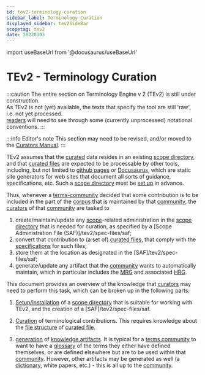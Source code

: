 ```yaml
---
id: tev2-terminology-curation
sidebar_label: Terminology Curation
displayed_sidebar: tev2SideBar
scopetag: tev2
date: 20220303
---
```


import useBaseUrl from '@docusaurus/useBaseUrl'

# TEv2 - Terminology Curation

:::caution
The entire section on Terminology Engine v 2 (TEv2) is still under construction.<br/>
As TEv2 is not (yet) available, the texts that specify the tool are still 'raw', i.e. not yet processed.<br/>[readers](@) will need to see through some (currently unprocessed) notational conventions.
:::

:::info Editor's note
This section may need to be revised, and/or moved to the [Curators Manual](/docs/tev2/manuals/curator).
:::

TEv2 assumes that the [curated](@) data resides in an existing [scope directory](@), and that [curated files](@) are expected to be processable by other tools, including, but not limited to [github pages](https://pages.github.com/) or [Docusaurus](https://docusaurus.io/docs/docs-introduction), which are static site generators for web sites that document all sorts of guidance, specifications, etc. Such a [scope directory](@) must be [set up](/docs/tev2/manuals/tev2-installation) in advance.

Thus, whenever a [terms-community](@) decided that some contribution is to be included in the part of the [corpus](@) that is maintained by that [community](terms-community@), the [curators](@) of that [community](terms-community@) are tasked to

1. create/maintain/update any [scope](@)-related administration in the [scope directory](@) that is needed for curation, as specified by a [Scope Administration File (SAF)]/tev2/spec-files/saf;
2. convert that contribution to (a set of) [curated files](@), that comply with the [specifications](/docs/tev2/spec-files/ctext) for such files;
3. store them at the location as designated in the [SAF]/tev2/spec-files/saf;
4. generate/update any artifact that the [community](terms-community@) wants to automatically maintain, which in particular includes the [MRG](@) and associated [HRG](@).

This document provides an overview of the knowledge that [curators](@) may need to perform this task, which can be broken up in the following parts:

1. [Setup/installation](/docs/tev2/manuals/tev2-installation) of a [scope directory](@) that is suitable for working with TEv2, and the creation of a [SAF]/tev2/spec-files/saf.

2. [Curation](@) of terminological contributions. This requires knowledge about the [file structure](/docs/tev2/spec-files/ctext) of [curated file](@).

3. [generation](/docs/tev2/tev2-toolbox) of [knowledge artifacts](@). It is typical for a [terms community](@) to want to have a [glossary](@) of the terms they either have defined themselves, or are defined elsewhere but are to be used within that [community](@). However, other artifacts may be generated as well (a [dictionary](@), white papers, etc.) - this is all up to the [community](@).
